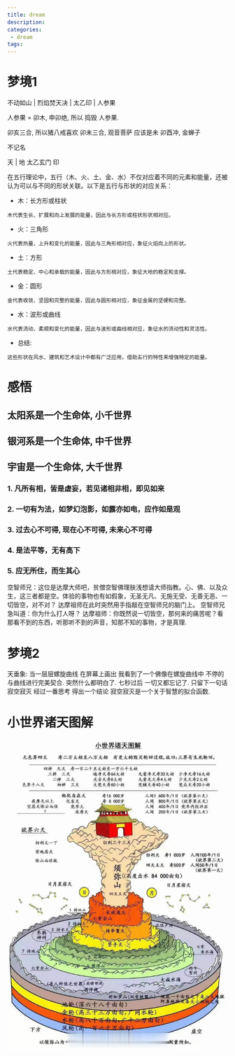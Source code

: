 ```yaml
---
title: dream
description:
categories:
 - dream
tags:
---
```


# 梦境1

不动如山 | 烈焰焚天决 | 太乙印 | 人参果


人参果 = 卯木, 申卯绝, 所以 捣毁 人参果. 

卯亥三合, 所以猪八戒喜欢
卯未三合, 观音菩萨 应该是未
卯酉冲, 金蝉子

不记名

天 | 地 太乙玄门 印

在五行理论中，五行（木、火、土、金、水）不仅对应着不同的元素和能量，还被认为可以与不同的形状关联。以下是五行与形状的对应关系：

- 木：长方形或柱状
```
木代表生长、扩展和向上发展的能量，因此与长方形或柱状形状相对应。
```
- 火：三角形
```
火代表热量、上升和变化的能量，因此与三角形相对应，象征火焰向上的形状。
```
- 土：方形
```
土代表稳定、中心和承载的能量，因此与方形相对应，象征大地的稳定和支撑。
```
- 金：圆形
```
金代表收敛、坚固和完整的能量，因此与圆形相对应，象征金属的坚硬和完整。
```
- 水：波形或曲线
```
水代表流动、柔顺和变化的能量，因此与波形或曲线相对应，象征水的流动性和灵活性。
```

- 总结:
```
这些形状在风水、建筑和艺术设计中都有广泛应用，借助五行的特性来增强特定的能量。
```

# 感悟

## 太阳系是一个生命体, 小千世界
## 银河系是一个生命体, 中千世界
## 宇宙是一个生命体, 大千世界

### 1. 凡所有相，皆是虚妄，若见诸相非相，即见如来

### 2. 一切有为法，如梦幻泡影，如露亦如电，应作如是观

### 3. 过去心不可得, 现在心不可得, 未来心不可得

### 4. 是法平等，无有高下

### 5. 应无所住，而生其心

空智师兄：这位是达摩大师吧，贫僧空智佛理肤浅想请大师指教。心、佛、以及众生，这三者都是空。体验的事物也有如假象，无圣无凡、无施无受、无善无恶、一切皆空，对不对？
达摩祖师在此时突然用手指敲在空智师兄的脑门上。
空智师兄急叫道：你为什么打人呀？
达摩祖师：你既然说一切皆空，那何来的痛苦呢？看那看不到的东西，听那听不到的声音，知那不知的事物，才是真理.

# 梦境2
天垂象:
当一层层螺旋曲线 在屏幕上画出 我看到了一个佛像在螺旋曲线中 不停的与曲线进行完美契合. 突然什么都明白了.
七秒过后 一切又都忘记了. 只留下一句话 寂空寂灭
经过一番思考 得出一个结论 寂空寂灭是一个关于智慧的拟合函数.
# 小世界诸天图解
![Mobile Preview](/assets/images/yin/小世界诸天图解.png)
